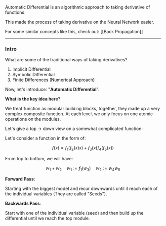 Automatic Differential is an algorithmic approach to taking derivative of functions. 

This made the process of taking derivative on the Neural Network easier. 

For some similar concepts like this, check out: [[Back Propagation]]

---
### **Intro**

What are some of the traditional ways of taking derivatives? 
1. Implicit Differential 
2. Symbolic Differential 
3. Finite Differences (Numerical Approach)

Now, let's introduce: "**Automatic Differential**". 

**What is the key idea here**? 

We treat function as modular building blocks, together, they made up a very complex composite function. At each level, we only focus on one atomic operations on the modules. 

Let's give a top -> down view on a somewhat complicated function: 

Let's consider a function in the form of: 

$$
f(x) = f_1(f_2(x)x) + f_3(x)f_4(f_5(x))
$$

From top to bottom, we will have: 

$$
w_1 + w_2\quad w_1 := f_1(w_3) \quad w_2 := w_4w_5
$$






**Forward Pass**: 

Starting with the biggest model and recur downwards until it reach each of the individual variables (They are called "Seeds").

**Backwards Pass**: 

Start with one of the individual variable (seed) and then build up the differential until we reach the top module. 


